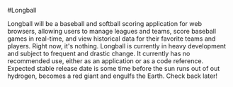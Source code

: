 #Longball

Longball will be a baseball and softball scoring application for web browsers, allowing users to manage leagues and teams, score baseball games in real-time, and view historical data for their favorite teams and players. 
Right now, it's nothing. 
Longball is currently in heavy development and subject to frequent and drastic change. 
It currently has no recommended use, either as an application or as a code reference. 
Expected stable release date is some time before the sun runs out of out hydrogen, becomes a red giant and engulfs the Earth. 
Check back later!